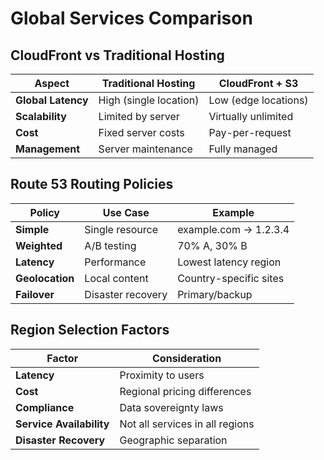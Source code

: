 # Global Services Comparison

## CloudFront vs Traditional Hosting

| Aspect | Traditional Hosting | CloudFront + S3 |
|--------|---------------------|-----------------|
| **Global Latency** | High (single location) | Low (edge locations) |
| **Scalability** | Limited by server | Virtually unlimited |
| **Cost** | Fixed server costs | Pay-per-request |
| **Management** | Server maintenance | Fully managed |

## Route 53 Routing Policies

| Policy | Use Case | Example |
|--------|----------|---------|
| **Simple** | Single resource | example.com → 1.2.3.4 |
| **Weighted** | A/B testing | 70% A, 30% B |
| **Latency** | Performance | Lowest latency region |
| **Geolocation** | Local content | Country-specific sites |
| **Failover** | Disaster recovery | Primary/backup |

## Region Selection Factors

| Factor | Consideration |
|--------|--------------|
| **Latency** | Proximity to users |
| **Cost** | Regional pricing differences |
| **Compliance** | Data sovereignty laws |
| **Service Availability** | Not all services in all regions |
| **Disaster Recovery** | Geographic separation |
